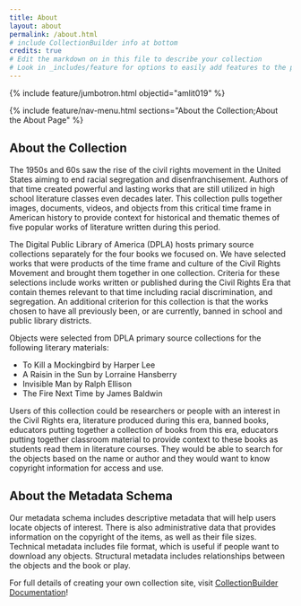 ```yaml
---
title: About
layout: about
permalink: /about.html
# include CollectionBuilder info at bottom
credits: true
# Edit the markdown on in this file to describe your collection
# Look in _includes/feature for options to easily add features to the page
---
```


{% include feature/jumbotron.html objectid="amlit019" %}

{% include feature/nav-menu.html sections="About the Collection;About the About Page" %}

## About the Collection

The 1950s and 60s saw the rise of the civil rights movement in the United States aiming to end racial segregation and disenfranchisement. Authors of that time created powerful and lasting works that are still utilized in high school literature classes even decades later. This collection pulls together images, documents, videos, and objects from this critical time frame in American history to provide context for historical and thematic themes of five popular works of literature written during this period.

The Digital Public Library of America (DPLA) hosts primary source collections separately for the four books we focused on. We have selected works that were products of the time frame and culture of the Civil Rights Movement and brought them together in one collection. Criteria for these selections include works written or published during the Civil Rights Era that contain themes relevant to that time including racial discrimination, and segregation. An additional criterion for this collection is that the works chosen to have all previously been, or are currently, banned in school and public library districts. 

Objects were selected from DPLA primary source collections for the following literary materials:

- To Kill a Mockingbird by Harper Lee
- A Raisin in the Sun by Lorraine Hansberry
- Invisible Man by Ralph Ellison
- The Fire Next Time by James Baldwin

Users of this collection could be researchers or people with an interest in the Civil Rights era, literature produced during this era, banned books, educators putting together a collection of books from this era, educators putting together classroom material to provide context to these books as students read them in literature courses. They would be able to search for the objects based on the name or author and they would want to know copyright information for access and use. 

## About the Metadata Schema
Our metadata schema includes descriptive metadata that will help users locate objects of interest. There is also administrative data that provides information on the copyright of the items, as well as their file sizes. Technical metadata includes file format, which is useful if people want to download any objects. Structural metadata includes relationships between the objects and the book or play. 





For full details of creating your own collection site, visit [CollectionBuilder Documentation](https://collectionbuilder.github.io/cb-docs/)!


